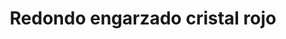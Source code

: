 ---
title: Redondo engarzado cristal rojo
date: 
draft: false

# descripcion
description : Conjunto de aros y dije de plata con cristal

materials: Plata 925

color: Plateado y cristal rojo

dimensions: 0,5cm x 1,5cm (dije) - 0,5cm x 2,3cm (aros)

code: 06-18-0384

type: "Conjuntos"

categories: []

# Images
# first image will be shown in the product page
images:
  # - image: "images/path_to_image"
  # La ubicacion de las imagenes es imagenes/Conjuntos/Conjuntos.Aros y Dije/06-18-0384-redondo-engarzado-cristal-rojo
  - image: "./images/conjuntos/aros_y_dije/06-18-0384-redondo-engarzado-cristal-rojo_a.JPG"
  - image: "./images/conjuntos/aros_y_dije/06-18-0384-redondo-engarzado-cristal-rojo_b.JPG"
---